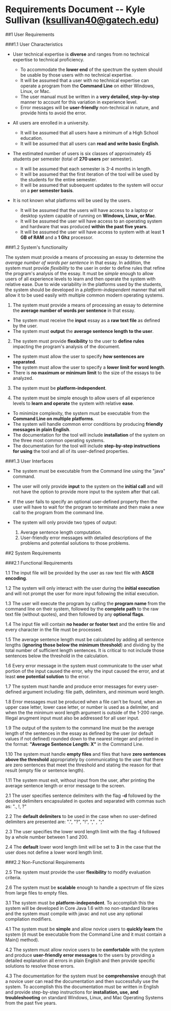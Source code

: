 # **Requirements Document -- Kyle Sullivan (ksullivan40@gatech.edu)**

##1 User Requirements

###1.1 User Characteristics

* User technical expertise is **diverse** and ranges from no technical expertise to technical proficiency. 
  * To accommodate the **lower end** of the spectrum the system should be usable by those users with no technical expertise.
  * It will be assumed that a user with no technical expertise can operate a program from the **Command Line** on either Windows, Linux, or 	Mac.
  * The user manual must be written in a **very detailed, step-by-step** manner to account for this variation in experience level.
  * Error messages will be **user-friendly** non-technical in nature, and provide hints to avoid the error.

* All users are enrolled in a university.
  * It will be assumed that all users have a minimum of a High School education.
  * It will be assumed that all users can **read and write basic English**.

* The estimated number of users is six classes of approximately 45 students per semester (total of **270 users** per semester).
  * It will be assumed that each semester is 3-4 months in length.
  * It will be assumed that the first iteration of the tool will be used by the students for the entire semester. 
  * It will be assumed that subsequent updates to the system will occur on a **per semester basis**.

* It is not known what platforms will be used by the users.
  * It will be assumed that the users will have access to a laptop or desktop system capable of running on **Windows, Linux, or Mac**.
  * It will be assumed the user will have access to an operating system and hardware that was produced **within the past five years**.
  * It will be assumed the user will have access to system with at least **1 GB of RAM** and a **1 Ghz** processor.

###1.2 System's functionality

The system must provide a means of processing an essay to determine the *average number of words per sentence* in that essay. In addition, the system must provide *flexibility* to the user in order to define rules that refine the program's analysis of the essay. It must be *simple* enough to allow users of all experience levels to learn and then operate the system with relative ease. Due to wide variability in the platforms used by the students, the system should be developed in a *platform-independent* manner that will allow it to be used easily with multiple common modern operating systems.

1. The system must provide a means of processing an essay to determine the **average number of words per sentence** in that essay.
  * The system must receive the **input** essay as a **raw text file** as defined by the user.
  * The system must **output** the **average sentence length to the user**.

2. The system must provide **flexibility** to the user to **define rules** impacting the program's analysis of the document.
  * The system must allow the user to specify **how sentences are separated**.
  * The system must allow the user to specify a **lower limit for word length**.
  * There is **no maximum or minimum limit** to the size of the essays to be analyzed.

3. The system must be **platform-independent**.

4. The system must be simple enough to allow users of all experience levels to **learn and operate** the system with relative **ease**. 
  * To minimize complexity, the system must be executable from the **Command Line on multiple platforms**.
  * The system will handle common error conditions by producing **friendly messages in plain English**.
  * The documentation for the tool will include **installation** of the system on the three most common operating systems.
  * The documentation for the tool will include **step-by-step instructions for using** the tool and all of its user-defined properties.

###1.3 User Interfaces

* The system must be executable from the Command line using the "java" command.

* The user will only provide **input** to the system on the **initial call** and will not have the option to provide more input to the system after that call.

* If the user fails to specify an optional user-defined property then the user will have to wait for the program to terminate and then make a new call to the program from the command line.

* The system will only provide two types of output:
  1. Average sentence length computation.
  2. User-friendly error messages with detailed descriptions of the problems and potential solutions to those problems.

##2 System Requirements

###2.1 Functional Requirements

1.1 The input file will be provided by the user as raw text file with **ASCII encoding**.

1.2 The system will only interact with the user during the **initial execution** and will not prompt the user for more input following the initial execution.

1.3 The user will execute the program by calling the **program name** from the command line on their system, followed by the **complete path** to the raw text file (without quotes), and then followed by any **optional flags**.

1.4 The input file will contain **no header or footer text** and the entire file and every character in the file must be processed.

1.5 The average sentence length must be calculated by adding all sentence lengths (**ignoring those below the minimum threshold**) and dividing by the total number of sufficient length sentences. It is critical to not include those sentences below the threshold in the calculation.

1.6 Every error message in the system must communicate to the user what portion of the input caused the error, why the input caused the error, and at least **one potential solution** to the error.

1.7 The system must handle and produce error messages for every user-defined argument including: file path, delimiters, and minimum word length. 

1.8 Error messages must be produced when a file can't be found, when an upper case letter, lower case letter, or number is used as a delimiter, and when the the minimum word length argument is outside of the 1-200 range. Illegal arugment input must also be addressed for all user input.

1.9 The output of the system to the command line must be the average length of the sentences in the essay as defined by the user (or default values if not defined) rounded down to the nearest integer and printed in the format: **"Average Sentence Length: X"** in the Command Line.

1.10 The system must handle **empty files** and files that have **zero sentences above the threshold** appropriately by communicating to the user that there are zero sentences that meet the threshold and stating the reason for that result (empty file or sentence length).

1.11 The system must exit, without input from the user, after printing the average sentence length or error message to the screen.

2.1 The user specifies sentence delimiters with the flag **-d** followed by the desired delimiters encapsulated in quotes and separated with commas such as: "., !, ?"

2.2 The **default delimiters** to be used in the case when no user-defined delimiters are presented are: ".", "?", "!", "," , ";"

2.3 The user specifies the lower word length limit with the flag **-l** followed by a whole number between 1 and 200.

2.4 The **default** lower word length limit will be set to **3** in the case that the user does not define a lower word length limit.

###2.2 Non-Functional Requirements

2.5 The system must provide the user **flexibility** to modify evaluation criteria.

2.6 The system must be **scalable** enough to handle a spectrum of file sizes from large files to empty files.

3.1 The system must be **platform-independent**. To accomplish this the system will be developed in Core Java 1.6 with no non-standard libraries and the system must compile with javac and not use any optional compilation modifiers.

4.1 The system must be **simple** and allow novice users to **quickly learn** the system (it must be executable from the Command Line and it must contain a Main() method).

4.2 The system must allow novice users to be **comfortable** with the system and produce **user-friendly error messages** to the users by providing a detailed explanation all errors in plain English and then provide specific solutions to resolve those errors.

4.3 The documentation for the system must be **comprehensive** enough that a novice user can read the documentation and then successfully use the system. To accomplish this the documentation must be written in English and provide step-by-step instructions for **installation, use, and troubleshooting** on standard Windows, Linux, and Mac Operating Systems from the past five years.
